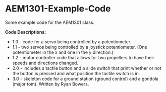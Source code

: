 # AEM1301-Example-Code
Some example code for the AEM1301 class. 

**Code Descriptions:**

- 1.0 - code for a servo being controlled by a potentiometer.
- 1.1 - two servos being controlled by a joystick potentiometer. (One potentiometer in the x and one in the y direction.)
- 1.2 - motor controller code that allows for two propellers to have their speeds and directions changed.
- 2.0 - includes a tactile button and a slide switch that print whether or not the button is pressed and what position the tactile switch is in.
- 3.0 - skeleton code for a ground station (ground control) and a gondola (major tom). Written by Ryan Bowers.
